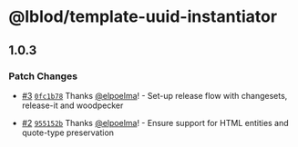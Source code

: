 # @lblod/template-uuid-instantiator

## 1.0.3

### Patch Changes

- [#3](https://github.com/lblod/template-uuid-instantiator/pull/3) [`0fc1b78`](https://github.com/lblod/template-uuid-instantiator/commit/0fc1b78a85b93b6da11bcd3dc26ed1ec2037802b) Thanks [@elpoelma](https://github.com/elpoelma)! - Set-up release flow with changesets, release-it and woodpecker

- [#2](https://github.com/lblod/template-uuid-instantiator/pull/2) [`955152b`](https://github.com/lblod/template-uuid-instantiator/commit/955152bb1881d37968fa1004139a388dc55770f4) Thanks [@elpoelma](https://github.com/elpoelma)! - Ensure support for HTML entities and quote-type preservation
